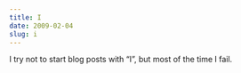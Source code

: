 ```yaml
---
title: I
date: 2009-02-04
slug: i
---
```

<p>I try not to start blog posts with &#8220;I&#8221;, but most of the time I fail.</p>